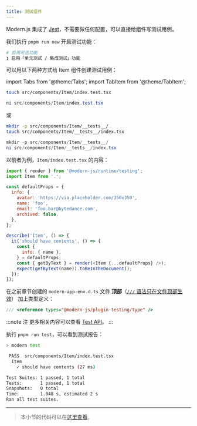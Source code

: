 ```yaml
---
title: ​测试组件​​​
---
```


Modern.js 集成了 [Jest](https://jestjs.io/)，不需要做任何配置，可以直接给组件写测试用例。

我们执行 `pnpm run new` 开启测试功能：

```bash
# 启用可选功能
❯ 启用「单元测试 / 集成测试」功能
```

可以用以下两种方式给 Item 组件创建测试用例：

import Tabs from '@theme/Tabs';
import TabItem from '@theme/TabItem';

<Tabs>
<TabItem value="macOS" label="macOS" default>

```bash
touch src/components/Item/index.test.tsx
```

</TabItem>
<TabItem value="Windows" label="Windows">

```powershell
ni src/components/Item/index.test.tsx
```

</TabItem>
</Tabs>

或

<Tabs>
<TabItem value="macOS" label="macOS" default>

```bash
mkdir -p src/components/Item/__tests__/
touch src/components/Item/__tests__/index.tsx
```

</TabItem>
<TabItem value="Windows" label="Windows">

```powershell
mkdir -p src/components/Item/__tests__/
ni src/components/Item/__tests__/index.tsx
```

</TabItem>
</Tabs>


以前者为例，`Item/index.test.tsx` 的内容：

```js
import { render } from '@modern-js/runtime/testing';
import Item from '.';

const defaultProps = {
  info: {
    avatar: 'https://via.placeholder.com/350x350',
    name: 'foo',
    email: 'foo.bar@bytedance.com',
    archived: false,
  },
};

describe('Item', () => {
  it('should have contents', () => {
    const {
      info: { name },
    } = defaultProps;
    const { getByText } = render(<Item {...defaultProps} />);
    expect(getByText(name)).toBeInTheDocument();
  });
});
```

在之前章节创建的 `modern-app-env.d.ts` 文件 **顶部**（[`///` 语法只在文件顶部生效](https://www.typescriptlang.org/docs/handbook/triple-slash-directives.html#:~:text=Triple-slash%20directives%20are%20only%20valid%20at%20the%20top%20of%20their%20containing%20file.)） 加上类型定义：

```ts
/// <reference types="@modern-js/plugin-testing/type" />
```

:::note 注
更多相关内容可以查看 [Test API](/docs/apis/runtime/testing/render)。
:::

执行 `pnpm run test`，可以看到测试报告：

```bash
> modern test

 PASS  src/components/Item/index.test.tsx
  Item
    ✓ should have contents (27 ms)

Test Suites: 1 passed, 1 total
Tests:       1 passed, 1 total
Snapshots:   0 total
Time:        1.048 s, estimated 2 s
Ran all test suites.
```

---

> 本小节的代码可以在[这里查看](https://github.com/modern-js-dev/modern-js-examples/tree/main/tutorials/c06/hello-modern-6)。


